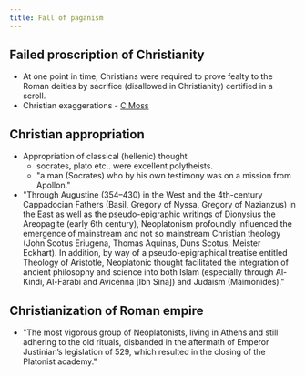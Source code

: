 ```yaml
---
title: Fall of paganism
---
```


## Failed proscription of Christianity
- At one point in time, Christians were required to prove fealty to the Roman deities by sacrifice (disallowed in Christianity) certified in a scroll.
- Christian exaggerations - [C Moss](https://www.amazon.com/Myth-Persecution-Christians-Invented-Martyrdom-ebook/dp/B0089LOOF4/ref=asap_bc?ie=UTF8)

## Christian appropriation
- Appropriation of classical (hellenic) thought
  - socrates, plato etc.. were excellent polytheists.
  - "a man (Socrates) who by his own testimony was on a mission from Apollon."
- "Through Augustine (354–430) in the West and the 4th-century Cappadocian Fathers (Basil, Gregory of Nyssa, Gregory of Nazianzus) in the East as well as the pseudo-epigraphic writings of Dionysius the Areopagite (early 6th century), Neoplatonism profoundly influenced the emergence of mainstream and not so mainstream Christian theology (John Scotus Eriugena, Thomas Aquinas, Duns Scotus, Meister Eckhart). In addition, by way of a pseudo-epigraphical treatise entitled Theology of Aristotle, Neoplatonic thought facilitated the integration of ancient philosophy and science into both Islam (especially through Al-Kindi, Al-Farabi and Avicenna [Ibn Sina]) and Judaism (Maimonides)."

## Christianization of Roman empire
- "The most vigorous group of Neoplatonists, living in Athens and still adhering to the old rituals, disbanded in the aftermath of Emperor Justinian’s legislation of 529, which resulted in the closing of the Platonist academy."